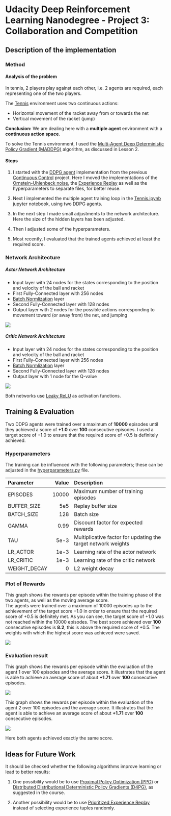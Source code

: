 # Udacity Deep Reinforcement Learning Nanodegree - Project 3: Collaboration and Competition

## Description of the implementation

### Method

#### Analysis of the problem

In tennis, 2 players play against each other, i.e. 2 agents are required, each representing one of the two players. 

The [Tennis](https://github.com/Unity-Technologies/ml-agents/blob/master/docs/Learning-Environment-Examples.md#tennis) environment uses two continuous actions:
- Horizontal movement of the racket away from or towards the net
- Vertical movement of the racket (jump)

**Conclusion:** We are dealing here with a **multiple agent** environment with a **continuous action space**.

To solve the Tennis environment, I used the [Multi-Agent Deep Deterministic Policy Gradient (MADDPG)](https://papers.nips.cc/paper/2017/file/68a9750337a418a86fe06c1991a1d64c-Paper.pdf) algorithm, as discussed in Lesson 2. 

#### Steps

1. I started with the [DDPG agent](https://arxiv.org/pdf/1509.02971.pdf) implementation from the previous [Continuous Control](https://github.com/aboerzel/udacity-deep-reinforcement-learning-p2-continuous-control) project. 
   Here I moved the implementations of the [Ornstein-Uhlenbeck noise](https://arxiv.org/pdf/1702.00032.pdf), the [Experience Replay](https://paperswithcode.com/method/experience-replay) as well as the hyperparameters to separate files, for better reuse.


2. Next I implemented the multiple agent training loop in the [Tennis.ipynb](Tennis.ipynb) jupyter notebook, using two DDPG agents.


3. In the next step I made small adjustments to the network architecture. Here the size of the hidden layers has been adjusted.
   

4. Then I adjusted some of the hyperparameters. 


5. Most recently, I evaluated that the trained agents achieved at least the required score. 


### Network Architecture

##### Actor Network Architecture

- Input layer with 24 nodes for the states corresponding to the position and velocity of the ball and racket
- First Fully-Connected layer with 256 nodes
- [Batch Normlization](https://arxiv.org/pdf/1502.03167.pdf) layer
- Second Fully-Connected layer with 128 nodes
- Output layer with 2 nodes for the possible actions corresponding to movement toward (or away from) the net, and jumping

![](./resources/DDPG-Agent-Actor.png) 

##### Critic Network Architecture

- Input layer with 24 nodes for the states corresponding to the position and velocity of the ball and racket
- First Fully-Connected layer with 256 nodes
- [Batch Normlization](https://arxiv.org/pdf/1502.03167.pdf) layer
- Second Fully-Connected layer with 128 nodes
- Output layer with 1 node for the Q-value

![](resources/DDPG-Agent-Critic.png)  

Both networks use [Leaky ReLU](https://medium.com/@danqing/a-practical-guide-to-relu-b83ca804f1f7) as activation functions. 

## Training & Evaluation

Two DDPG agents were trained over a maximum of **10000** episodes until they achieved a score of **+1.0** over **100** consecutive episodes. 
I used a target score of +1.0 to ensure that the required score of +0.5 is definitely achieved. 

### Hyperparameters
The training can be influenced with the following parameters; 
these can be adjusted in the [hyperparameters.py](hyperparameters.py) file. 

|Parameter     |Value |Description|
|:-------------|-----:|:----------|
|EPISODES      | 10000|Maximum number of training episodes|
|BUFFER_SIZE   |   5e5|Replay buffer size|
|BATCH_SIZE    |   128|Batch size|
|GAMMA         |  0.99|Discount factor for expected rewards|
|TAU           |  5e-3|Multiplicative factor for updating the target network weights|
|LR_ACTOR      |  1e-3|Learning rate of the actor network|
|LR_CRITIC     |  1e-3|Learning rate of the critic network|
|WEIGHT_DECAY  |     0|L2 weight decay|

### Plot of Rewards
This graph shows the rewards per episode within the training phase of the two agents, as well as the moving average score.  
The agents were trained over a maximum of 10000 episodes up to the achievement of the target score +1.0 in order to ensure that the required score of +0.5 is definitely met. 
As you can see, the target score of +1.0 was not reached within the 10000 episodes. The best score achieved over **100** consecutive episodes is **8.2**, this is above the required score of +0.5. 
The weights with which the highest score was achieved were saved. 

![](./resources/Training-Result.png)

### Evaluation result 
This graph shows the rewards per episode within the evaluation of the agent 1 over 100 episodes and the average score.
It illustrates that the agent is able to achieve an average score of about **+1.71** over **100** consecutive episodes.

![](./resources/Evaluation-Result-Agent1.png)

This graph shows the rewards per episode within the evaluation of the agent 2 over 100 episodes and the average score.
It illustrates that the agent is able to achieve an average score of about **+1.71** over **100** consecutive episodes.

![](./resources/Evaluation-Result-Agent2.png)

Here both agents achieved exactly the same score. 

## Ideas for Future Work

It should be checked whether the following algorithms improve learning or lead to better results: 

1. One possibility would be to use [Proximal Policy Optimization (PPO)](https://openai.com/blog/openai-baselines-ppo/) or [Distributed Distributional Deterministic Policy Gradients (D4PG)](https://openreview.net/pdf?id=SyZipzbCb), as suggested in the course.   


2. Another possibility would be to use [Prioritized Experience Replay](https://arxiv.org/pdf/1511.05952.pdf) instead of selecting experience tuples randomly.